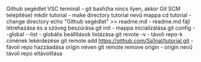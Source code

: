 Github segédlet
VSC terminál - git bash(ha nincs ilyen, akkor Git SCM telepítése)
mkdir tutorial - make directory tutorial nevű mappa
cd tutorial - change directory
echo "Github segédlet" >> readme.md - readme.md fájl létrehazása és a szöveg beszúrása
git init - mappa inicializálása
git config --global --list - globális beállítások listázása
git revote -v - távoli repo-k címének lekérdezése
git remote add https://github.com/Sa1nal/tutorial.git - fávoli repo hazzáadása origin néven
git remote remove origin - origin nevű távoli repo eltávolítása